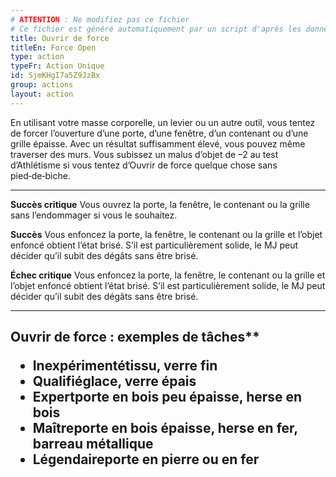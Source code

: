 ```yaml
---
# ATTENTION : Ne modifiez pas ce fichier
# Ce fichier est généré automatiquement par un script d'après les données du module Foundry VTT officiel et de sa traduction
title: Ouvrir de force
titleEn: Force Open
type: action
typeFr: Action Unique
id: SjmKHgI7a5Z9JzBx
group: actions
layout: action
---
```

En utilisant votre masse corporelle, un levier ou un autre outil, vous tentez de forcer l’ouverture d’une porte, d’une fenêtre, d’un contenant ou d’une grille épaisse. Avec un résultat suffisamment élevé, vous pouvez même traverser des murs. Vous subissez un malus d’objet de &ndash;2 au test d’Athlétisme si vous tentez d’Ouvrir de force quelque chose sans pied‑de‑biche.

----

**Succès critique** Vous ouvrez la porte, la fenêtre, le contenant ou la grille sans l’endommager si vous le souhaitez.

**Succès** Vous enfoncez la porte, la fenêtre, le contenant ou la grille et l’objet enfoncé obtient l’état brisé. S’il est particulièrement solide, le MJ peut décider qu’il subit des dégâts sans être brisé.

**Échec critique** Vous enfoncez la porte, la fenêtre, le contenant ou la grille et l’objet enfoncé obtient l’état brisé. S’il est particulièrement solide, le MJ peut décider qu’il subit des dégâts sans être brisé.

----

<h2>Ouvrir de force : exemples de tâches**

- **Inexpérimenté**tissu, verre fin
- **Qualifié**glace, verre épais
- **Expert**porte en bois peu épaisse, herse en bois
- **Maître**porte en bois épaisse, herse en fer, barreau métallique
- **Légendaire**porte en pierre ou en fer

